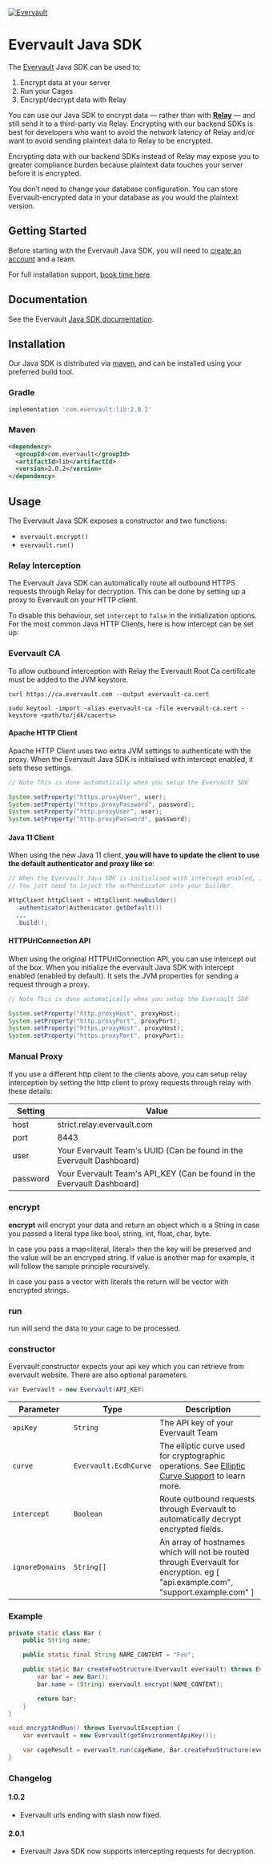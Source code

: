 [![Evervault](https://evervault.com/evervault.svg)](https://evervault.com/)

# Evervault Java SDK

The [Evervault](https://evervault.com) Java SDK can be used to:

1. Encrypt data at your server
2. Run your Cages
3. Encrypt/decrypt data with Relay

You can use our Java SDK to encrypt data — rather than with **[Relay](/concepts/relay/overview)** — and still send it to a third-party via Relay. Encrypting with our backend SDKs is best for developers who want to avoid the network latency of Relay and/or want to avoid sending plaintext data to Relay to be encrypted.

Encrypting data with our backend SDKs instead of Relay may expose you to greater compliance burden because plaintext data touches your server before it is encrypted.

You don’t need to change your database configuration. You can store Evervault-encrypted data in your database as you would the plaintext version.

## Getting Started

Before starting with the Evervault Java SDK, you will need to [create an account](https://app.evervault.com/register) and a team.

For full installation support, [book time here](https://calendly.com/evervault/cages-onboarding).

## Documentation

See the Evervault [Java SDK documentation](https://docs.evervault.com/reference/java-sdk).

## Installation

Our Java SDK is distributed via [maven](https://search.maven.org/artifact/com.evervault/lib), and can be installed using your preferred build tool.

### Gradle
```sh
implementation 'com.evervault:lib:2.0.2'
```

### Maven
```xml
<dependency>
  <groupId>com.evervault</groupId>
  <artifactId>lib</artifactId>
  <version>2.0.2</version>
</dependency>
```

## Usage

The Evervault Java SDK exposes a constructor and two functions:

* `evervault.encrypt()`
* `evervault.run()`

### Relay Interception

The Evervault Java SDK can automatically route all outbound HTTPS requests through Relay for decryption. This can be done by setting up a proxy to Evervault on your HTTP client.

To disable this behaviour, set `intercept` to `false` in the initialization options. For the most common Java HTTP Clients, here is how intercept can be set up:

### Evervault CA
To allow outbound interception with Relay the Evervault Root Ca certificate must be added to the JVM keystore.
```
curl https://ca.evervault.com --output evervault-ca.cert
```
```
sudo keytool -import -alias evervault-ca -file evervault-ca.cert -keystore <path/to/jdk/cacerts>
```

#### Apache HTTP Client

Apache HTTP Client uses two extra JVM settings to authenticate with the proxy. When the Evervault Java SDK is initialised with intercept enabled, it sets these settings.

```java
// Note This is done automatically when you setup the Evervault SDK

System.setProperty("https.proxyUser", user);
System.setProperty("https.proxyPassword", password);
System.setProperty("http.proxyUser", user);
System.setProperty("http.proxyPassword", password);
```

#### Java 11 Client

When using the new Java 11 client, **you will have to update the client to use the default authenticator and proxy like so**:

```java
// When the Evervault Java SDK is initialised with intercept enabled, it's set's the default authenticator and proxy.
// You just need to inject the authenticator into your builder.

HttpClient httpClient = HttpClient.newBuilder()
  .authenticator(Authenicator.getDefault())
  ...
  .build();
```

#### HTTPUrlConnection API

When using the original HTTPUrlConnection API, you can use intercept out of the box. When you initialize the evervault Java SDK with intercept enabled (enabled by default). It sets the JVM properties for sending a request through a proxy.

```java
// Note This is done automatically when you setup the Evervault SDK

System.setProperty("http.proxyHost", proxyHost);
System.setProperty("http.proxyPort", proxyPort);
System.setProperty("https.proxyHost", proxyHost);
System.setProperty("https.proxyPort", proxyPort);
```

### Manual Proxy

If you use a different http client to the clients above, you can setup relay interception by setting the http client to proxy requests through relay with these details:

| Setting   | Value                                                                   |
|-----------|-------------------------------------------------------------------------|
| host      | strict.relay.evervault.com                                              |
| port      | 8443                                                                    |
| user      | Your Evervault Team's UUID (Can be found in the Evervault Dashboard)    |
| password  | Your Evervault Team's API_KEY (Can be found in the Evervault Dashboard) |

### encrypt

**encrypt** will encrypt your data and return an object which is a String in case you passed a literal type like bool, string, int, float, char, byte. 

In case you pass a map<literal, literal> then the key will be preserved and the value will be an encryped string. If value is another map for example, it will follow the sample principle recursively.

In case you pass a vector with literals the return will be vector with encrypted strings. 

### run

run will send the data to your cage to be processed.

### constructor

Evervault constructor expects your api key which you can retrieve from evervault website. There are also optional parameters.

```java
var Evervault = new Evervault(API_KEY)
```

| Parameter        | Type                         | Description                                                                                                                          |
| ---------------- | ---------------------------- | ------------------------------------------------------------------------------------------------------------------------------------ |
| `apiKey`         | `String`                     | The API key of your Evervault Team                                                                                                   |
| `curve`          | `Evervault.EcdhCurve`        | The elliptic curve used for cryptographic operations. See [Elliptic Curve Support](/reference/elliptic-curve-support) to learn more. |
| `intercept`      | `Boolean`                    | Route outbound requests through Evervault to automatically decrypt encrypted fields.                                                 |
| `ignoreDomains`  | `String[]`                   | An array of hostnames which will not be routed through Evervault for encryption. eg [ "api.example.com", "support.example.com" ]        |


### Example
```java
private static class Bar {
    public String name;

    public static final String NAME_CONTENT = "Foo";

    public static Bar createFooStructure(Evervault evervault) throws EvervaultException {
        var bar = new Bar();
        bar.name = (String) evervault.encrypt(NAME_CONTENT);

        return bar;
    }
}

void encryptAndRun() throws EvervaultException {
    var evervault = new Evervault(getEnvironmentApiKey());

    var cageResult = evervault.run(cageName, Bar.createFooStructure(evervault), false, null);
}
```

### Changelog

#### 1.0.2

* Evervault urls ending with slash now fixed.

#### 2.0.1

* Evervault Java SDK now supports intercepting requests for decryption.
